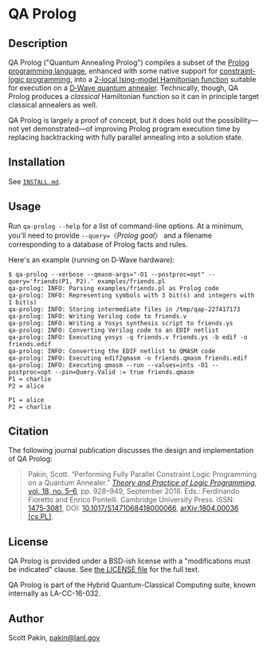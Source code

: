 QA Prolog
=========

Description
-----------

QA Prolog ("Quantum Annealing Prolog") compiles a subset of the [Prolog programming language](https://en.wikipedia.org/wiki/Prolog), enhanced with some native support for [constraint-logic programming](https://en.wikipedia.org/wiki/Constraint_logic_programming), into a [2-local Ising-model Hamiltonian function](https://en.wikipedia.org/wiki/Ising_model) suitable for execution on a [D‑Wave quantum annealer](https://www.dwavesys.com/).  Technically, though, QA Prolog produces a *classical* Hamiltonian function so it can in principle target classical annealers as well.

QA Prolog is largely a proof of concept, but it does hold out the possibility—not yet demonstrated—of improving Prolog program execution time by replacing backtracking with fully parallel annealing into a solution state.

Installation
------------

See [`INSTALL.md`](INSTALL.md).

Usage
-----

Run `qa-prolog --help` for a list of command-line options.  At a minimum, you'll need to provide `--query=`〈*Prolog goal*〉 and a filename corresponding to a database of Prolog facts and rules.

Here's an example (running on D‑Wave hardware):

```
$ qa-prolog --verbose --qmasm-args="-O1 --postproc=opt" --query='friends(P1, P2).' examples/friends.pl 
qa-prolog: INFO: Parsing examples/friends.pl as Prolog code
qa-prolog: INFO: Representing symbols with 3 bit(s) and integers with 1 bit(s)
qa-prolog: INFO: Storing intermediate files in /tmp/qap-227417173
qa-prolog: INFO: Writing Verilog code to friends.v
qa-prolog: INFO: Writing a Yosys synthesis script to friends.ys
qa-prolog: INFO: Converting Verilog code to an EDIF netlist
qa-prolog: INFO: Executing yosys -q friends.v friends.ys -b edif -o friends.edif
qa-prolog: INFO: Converting the EDIF netlist to QMASM code
qa-prolog: INFO: Executing edif2qmasm -o friends.qmasm friends.edif
qa-prolog: INFO: Executing qmasm --run --values=ints -O1 --postproc=opt --pin=Query.Valid := true friends.qmasm
P1 = charlie
P2 = alice

P1 = alice
P2 = charlie
```

Citation
--------

The following journal publication discusses the design and implementation of QA Prolog:

> Pakin, Scott. “Performing Fully Parallel Constraint Logic Programming on a Quantum Annealer.” [*Theory and Practice of Logic Programming*](https://www.cambridge.org/core/journals/theory-and-practice-of-logic-programming), [vol. 18, no. 5–6](https://www.cambridge.org/core/journals/theory-and-practice-of-logic-programming/issue/2E19771FEA173F5FEA03108D2142054C), pp. 928–949, September 2018.  Eds.: Ferdinando Fioretto and Enrico Pontelli.  Cambridge University Press. ISSN: [1475‑3081](https://www.cambridge.org/core/journals/theory-and-practice-of-logic-programming), DOI: [10.1017/S1471068418000066](https://dx.doi.org/10.1017/S1471068418000066), [arXiv:1804.00036 [cs.PL]](https://arxiv.org/abs/1804.00036).

License
-------

QA Prolog is provided under a BSD-ish license with a "modifications must be indicated" clause.  See [the LICENSE file](https://github.com/lanl/QA-Prolog/blob/master/LICENSE.md) for the full text.

QA Prolog is part of the Hybrid Quantum-Classical Computing suite, known internally as LA-CC-16-032.

Author
------

Scott Pakin, <pakin@lanl.gov>
